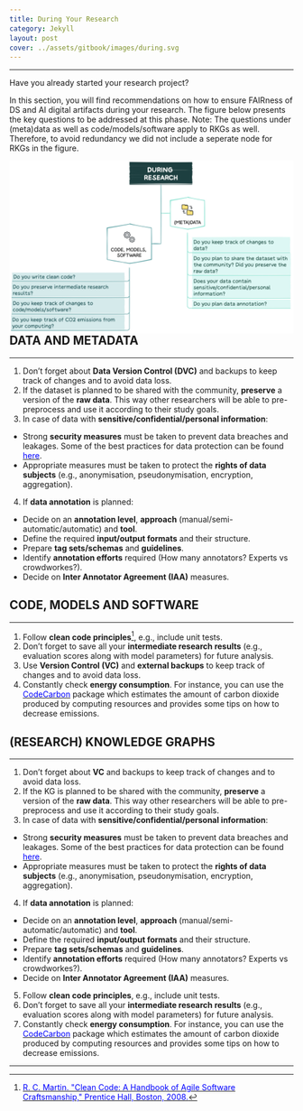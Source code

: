 ```yaml
---
title: During Your Research
category: Jekyll
layout: post
cover: ../assets/gitbook/images/during.svg
---
```


--------------------------------------------------------------------------------------------

Have you already started your research project?

In this section, you will find recommendations on how to ensure FAIRness of DS and AI digital artifacts during your research. The figure below presents the key questions to be addressed at this phase. Note: The questions under (meta)data as well as code/models/software apply to RKGs as well. Therefore, to avoid redundancy we did not include a seperate node for RKGs in the figure.

<img src="../assets/gitbook/images/during_fig.jpeg"
     alt=""
     style="float: left; margin-right: 10px;" />


## DATA AND METADATA
--------------------------------------------------------------------------------------------

1. Don’t forget about **Data Version Control (DVC)** and backups to keep track of changes and to avoid data loss.
2. If the dataset is planned to be shared with the community, **preserve** a version of the **raw data**. This way other researchers will be able to pre-preprocess and use it according to their study goals.
3. In case of data with **sensitive/confidential/personal information**:
* Strong **security measures** must be taken to prevent data breaches and leakages. Some of the best practices for data protection can be found [<span style="color:blue">here</span>](https://rdmkit.elixir-europe.org/data_protection). 
* Appropriate measures must be taken to protect the **rights of data subjects** (e.g., anonymisation, pseudonymisation, encryption, aggregation).
4. If **data annotation** is planned:
* Decide on an **annotation level**, **approach** (manual/semi-automatic/automatic) and **tool**.
* Define the required **input/output formats** and their structure.
* Prepare **tag sets/schemas** and **guidelines**.
* Identify **annotation efforts** required (How many annotators? Experts vs crowdworkes?).
* Decide on **Inter Annotator Agreement (IAA)** measures.

## CODE, MODELS AND SOFTWARE
--------------------------------------------------------------------------------------------

1. Follow **clean code principles**[^1], e.g., include unit tests.
2. Don’t forget to save all your **intermediate research results** (e.g., evaluation scores along with model parameters) for future analysis.
3. Use **Version Control (VC)** and **external backups** to keep track of changes and to avoid data loss.
4. Constantly check **energy consumption**. For instance, you can use the [<span style="color:blue">CodeCarbon</span>](https://codecarbon.io) package which estimates the amount of carbon dioxide produced by computing resources and provides some tips on how to decrease emissions.

## (RESEARCH) KNOWLEDGE GRAPHS
--------------------------------------------------------------------------------------------
1. Don’t forget about **VC** and backups to keep track of changes and to avoid data loss.
2. If the KG is planned to be shared with the community, **preserve** a version of the **raw data**. This way other researchers will be able to pre-preprocess and use it according to their study goals.
3. In case of data with **sensitive/confidential/personal information**:
* Strong **security measures** must be taken to prevent data breaches and leakages. Some of the best practices for data protection can be found [<span style="color:blue">here</span>](https://rdmkit.elixir-europe.org/data_protection). 
* Appropriate measures must be taken to protect the **rights of data subjects** (e.g., anonymisation, pseudonymisation, encryption, aggregation).
4. If **data annotation** is planned:
* Decide on an **annotation level**, **approach** (manual/semi-automatic/automatic) and **tool**.
* Define the required **input/output formats** and their structure.
* Prepare **tag sets/schemas** and **guidelines**.
* Identify **annotation efforts** required (How many annotators? Experts vs crowdworkes?).
* Decide on **Inter Annotator Agreement (IAA)** measures.
5. Follow **clean code principles**, e.g., include unit tests.
6. Don’t forget to save all your **intermediate research results** (e.g., evaluation scores along with model parameters) for future analysis.
7. Constantly check **energy consumption**. For instance, you can use the [<span style="color:blue">CodeCarbon</span>](https://codecarbon.io) package which estimates the amount of carbon dioxide produced by computing resources and provides some tips on how to decrease emissions.


[^1]: [<span style="color:blue">R. C. Martin.  "Clean Code: A Handbook of Agile Software Craftsmanship," Prentice Hall, Boston, 2008.</span>](https://www.amazon.de/-/en/Robert-Martin/dp/0132350882)


--------------------------------------------------------------------------------------------
